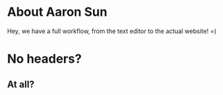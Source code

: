 
# About Aaron Sun

Hey, we have a full workflow, from the text editor to the actual website! =)

# No headers?

## At all?